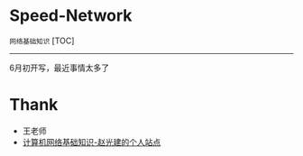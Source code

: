 # Speed-Network
`网络基础知识`
[TOC]

---

6月初开写，最近事情太多了








# Thank
- 王老师
- [计算机网络基础知识-赵光建的个人站点](https://linux7788.com/linux_ops/networks/)
